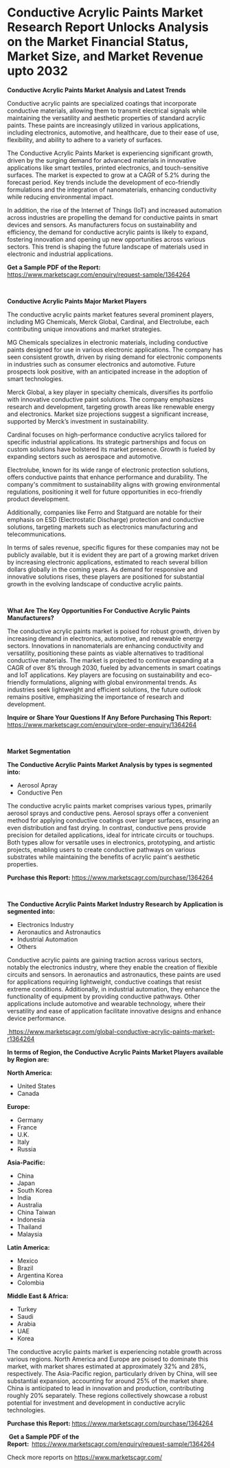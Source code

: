 <p><h1>Conductive Acrylic Paints Market Research Report Unlocks Analysis on the Market Financial Status, Market Size, and Market Revenue upto 2032</h1></p><p><strong>Conductive Acrylic Paints Market Analysis and Latest Trends</strong></p>
<p><p>Conductive acrylic paints are specialized coatings that incorporate conductive materials, allowing them to transmit electrical signals while maintaining the versatility and aesthetic properties of standard acrylic paints. These paints are increasingly utilized in various applications, including electronics, automotive, and healthcare, due to their ease of use, flexibility, and ability to adhere to a variety of surfaces.</p><p>The Conductive Acrylic Paints Market is experiencing significant growth, driven by the surging demand for advanced materials in innovative applications like smart textiles, printed electronics, and touch-sensitive surfaces. The market is expected to grow at a CAGR of 5.2% during the forecast period. Key trends include the development of eco-friendly formulations and the integration of nanomaterials, enhancing conductivity while reducing environmental impact. </p><p>In addition, the rise of the Internet of Things (IoT) and increased automation across industries are propelling the demand for conductive paints in smart devices and sensors. As manufacturers focus on sustainability and efficiency, the demand for conductive acrylic paints is likely to expand, fostering innovation and opening up new opportunities across various sectors. This trend is shaping the future landscape of materials used in electronic and industrial applications.</p></p>
<p><strong>Get a Sample PDF of the Report:&nbsp;</strong> <a href="https://www.marketscagr.com/enquiry/request-sample/1364264?utm_campaign=2935&utm_medium=2&utm_source=Github&utm_content=ia&utm_term=03042025&utm_id=conductive-acrylic-paints">https://www.marketscagr.com/enquiry/request-sample/1364264</a></p>
<p>&nbsp;</p>
<p><strong>Conductive Acrylic Paints Major Market Players</strong></p>
<p><p>The conductive acrylic paints market features several prominent players, including MG Chemicals, Merck Global, Cardinal, and Electrolube, each contributing unique innovations and market strategies.</p><p>MG Chemicals specializes in electronic materials, including conductive paints designed for use in various electronic applications. The company has seen consistent growth, driven by rising demand for electronic components in industries such as consumer electronics and automotive. Future prospects look positive, with an anticipated increase in the adoption of smart technologies.</p><p>Merck Global, a key player in specialty chemicals, diversifies its portfolio with innovative conductive paint solutions. The company emphasizes research and development, targeting growth areas like renewable energy and electronics. Market size projections suggest a significant increase, supported by Merck’s investment in sustainability.</p><p>Cardinal focuses on high-performance conductive acrylics tailored for specific industrial applications. Its strategic partnerships and focus on custom solutions have bolstered its market presence. Growth is fueled by expanding sectors such as aerospace and automotive.</p><p>Electrolube, known for its wide range of electronic protection solutions, offers conductive paints that enhance performance and durability. The company's commitment to sustainability aligns with growing environmental regulations, positioning it well for future opportunities in eco-friendly product development.</p><p>Additionally, companies like Ferro and Statguard are notable for their emphasis on ESD (Electrostatic Discharge) protection and conductive solutions, targeting markets such as electronics manufacturing and telecommunications.</p><p>In terms of sales revenue, specific figures for these companies may not be publicly available, but it is evident they are part of a growing market driven by increasing electronic applications, estimated to reach several billion dollars globally in the coming years. As demand for responsive and innovative solutions rises, these players are positioned for substantial growth in the evolving landscape of conductive acrylic paints.</p></p>
<p>&nbsp;</p>
<p><strong>What Are The Key Opportunities For Conductive Acrylic Paints Manufacturers?</strong></p>
<p><p>The conductive acrylic paints market is poised for robust growth, driven by increasing demand in electronics, automotive, and renewable energy sectors. Innovations in nanomaterials are enhancing conductivity and versatility, positioning these paints as viable alternatives to traditional conductive materials. The market is projected to continue expanding at a CAGR of over 8% through 2030, fueled by advancements in smart coatings and IoT applications. Key players are focusing on sustainability and eco-friendly formulations, aligning with global environmental trends. As industries seek lightweight and efficient solutions, the future outlook remains positive, emphasizing the importance of research and development.</p></p>
<p><strong>Inquire or Share Your Questions If Any Before Purchasing This Report:</strong> <a href="https://www.marketscagr.com/enquiry/pre-order-enquiry/1364264?utm_campaign=2935&utm_medium=2&utm_source=Github&utm_content=ia&utm_term=03042025&utm_id=conductive-acrylic-paints">https://www.marketscagr.com/enquiry/pre-order-enquiry/1364264</a></p>
<p>&nbsp;</p>
<p><strong>Market Segmentation</strong></p>
<p><strong>The Conductive Acrylic Paints Market Analysis by types is segmented into:</strong></p>
<p><ul><li>Aerosol Apray</li><li>Conductive Pen</li></ul></p>
<p><p>The conductive acrylic paints market comprises various types, primarily aerosol sprays and conductive pens. Aerosol sprays offer a convenient method for applying conductive coatings over larger surfaces, ensuring an even distribution and fast drying. In contrast, conductive pens provide precision for detailed applications, ideal for intricate circuits or touchups. Both types allow for versatile uses in electronics, prototyping, and artistic projects, enabling users to create conductive pathways on various substrates while maintaining the benefits of acrylic paint's aesthetic properties.</p></p>
<p><strong>Purchase this Report:&nbsp;</strong><a href="https://www.marketscagr.com/purchase/1364264?utm_campaign=2935&utm_medium=2&utm_source=Github&utm_content=ia&utm_term=03042025&utm_id=conductive-acrylic-paints">https://www.marketscagr.com/purchase/1364264</a></p>
<p>&nbsp;</p>
<p><strong>The Conductive Acrylic Paints Market Industry Research by Application is segmented into:</strong></p>
<p><ul><li>Electronics Industry</li><li>Aeronautics and Astronautics</li><li>Industrial Automation</li><li>Others</li></ul></p>
<p><p>Conductive acrylic paints are gaining traction across various sectors, notably the electronics industry, where they enable the creation of flexible circuits and sensors. In aeronautics and astronautics, these paints are used for applications requiring lightweight, conductive coatings that resist extreme conditions. Additionally, in industrial automation, they enhance the functionality of equipment by providing conductive pathways. Other applications include automotive and wearable technology, where their versatility and ease of application facilitate innovative designs and enhance device performance.</p></p>
<p><a href="https://www.marketscagr.com/global-conductive-acrylic-paints-market-r1364264?utm_campaign=2935&utm_medium=2&utm_source=Github&utm_content=ia&utm_term=03042025&utm_id=conductive-acrylic-paints">&nbsp;https://www.marketscagr.com/global-conductive-acrylic-paints-market-r1364264</a></p>
<p><strong>In terms of Region, the Conductive Acrylic Paints Market Players available by Region are:</strong></p>
<p>
    <p> <strong> North America: </strong>
        <ul>
            <li>United States</li>
            <li>Canada</li>
        </ul>
        </p> 
    <p> <strong> Europe: </strong>
        <ul>
            <li>Germany</li>
            <li>France</li>
            <li>U.K.</li>
            <li>Italy</li>
            <li>Russia</li>
        </ul>
        </p> 
    <p> <strong> Asia-Pacific: </strong>
        <ul>
            <li>China</li>
            <li>Japan</li>
            <li>South Korea</li>
            <li>India</li>
            <li>Australia</li>
            <li>China Taiwan</li>
            <li>Indonesia</li>
            <li>Thailand</li>
            <li>Malaysia</li>
        </ul>
        </p> 
    <p> <strong> Latin America: </strong>
        <ul>
            <li>Mexico</li>
            <li>Brazil</li>
            <li>Argentina Korea</li>
            <li>Colombia</li>
        </ul>
        </p> 
    <p> <strong> Middle East & Africa: </strong>
        <ul>
            <li>Turkey</li>
            <li>Saudi</li>
            <li>Arabia</li>
            <li>UAE</li>
            <li>Korea</li>
        </ul>
    </p>
    </p>
<p><p>The conductive acrylic paints market is experiencing notable growth across various regions. North America and Europe are poised to dominate this market, with market shares estimated at approximately 32% and 28%, respectively. The Asia-Pacific region, particularly driven by China, will see substantial expansion, accounting for around 25% of the market share. China is anticipated to lead in innovation and production, contributing roughly 20% separately. These regions collectively showcase a robust potential for investment and development in conductive acrylic technologies.</p></p>
<p><strong>Purchase this Report: </strong><a href="https://www.marketscagr.com/purchase/1364264?utm_campaign=2935&utm_medium=2&utm_source=Github&utm_content=ia&utm_term=03042025&utm_id=conductive-acrylic-paints">https://www.marketscagr.com/purchase/1364264</a></p>
<p>&nbsp;<strong>Get a Sample PDF of the Report:&nbsp;&nbsp;</strong><a href="https://www.marketscagr.com/enquiry/request-sample/1364264?utm_campaign=2935&utm_medium=2&utm_source=Github&utm_content=ia&utm_term=03042025&utm_id=conductive-acrylic-paints">https://www.marketscagr.com/enquiry/request-sample/1364264</a></p>
<p><strong></strong></p>
<p>Check more reports on <a href="https://www.marketscagr.com/?utm_campaign=2935&utm_medium=2&utm_source=Github&utm_content=ia&utm_term=03042025&utm_id=conductive-acrylic-paints">https://www.marketscagr.com/</a></p>